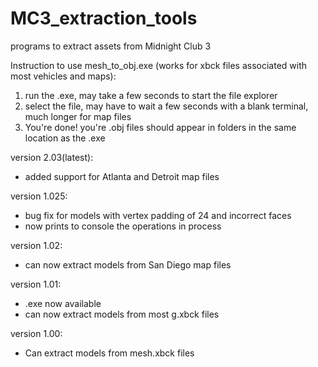 # MC3_extraction_tools
programs to extract assets from Midnight Club 3

Instruction to use mesh_to_obj.exe (works for xbck files associated with most vehicles and maps):
1. run the .exe, may take a few seconds to start the file explorer
2. select the file, may have to wait a few seconds with a blank terminal, much longer for map files
3. You're done! you're .obj files should appear in folders in the same location as the .exe

version 2.03(latest):
- added support for Atlanta and Detroit map files

version 1.025:
- bug fix for models with vertex padding of 24 and incorrect faces
- now prints to console the operations in process

version 1.02: 
- can now extract models from San Diego map files

version 1.01: 
- .exe now available
- can now extract models from most g.xbck files

version 1.00: 
- Can extract models from mesh.xbck files

